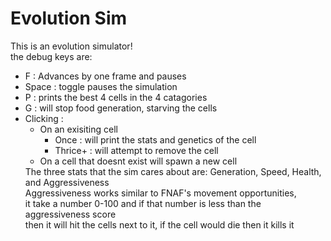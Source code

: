# Evolution Sim
This is an evolution simulator!<br>
the debug keys are:<ul>
<li>F : Advances by one frame and pauses</li>
<li>Space : toggle pauses the simulation</li>
<li>P : prints the best 4 cells in the 4 catagories</li>
<li>G : will stop food generation, starving the cells</li>
<li>Clicking :<ul>
    <li>On an exisiting cell<ul>
        <li>Once : will print the stats and genetics of the cell</li>
        <li>Thrice+ : will attempt to remove the cell</li>
    </li></ul>
    <li>On a cell that doesnt exist will spawn a new cell</li>
</li>
</ul>
The three stats that the sim cares about are: Generation, Speed, Health, and Aggressiveness<br>
Aggressiveness works similar to FNAF's movement opportunities,<br>
it take a number 0-100 and if that number is less than the aggressiveness score<br>
then it will hit the cells next to it, if the cell would die then it kills it